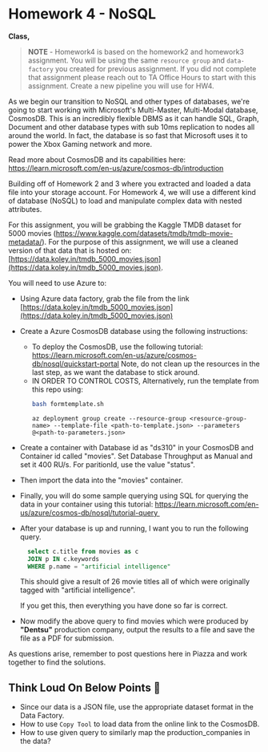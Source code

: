 # Homework 4 - NoSQL

**Class,**

> **NOTE** - Homework4 is based on the homework2 and homework3 assignment. You will be using the same `resource group` and `data-factory` you created for previous assignment. If you did not complete that assignment please reach out to TA Office Hours to start with this assignment. Create a new pipeline you will use for HW4.

As we begin our transition to NoSQL and other types of databases, we're going to start working with Microsoft's Multi-Master, Multi-Modal database, CosmosDB. This is an incredibly flexible DBMS as it can handle SQL, Graph, Document and other database types with sub 10ms replication to nodes all around the world. In fact, the database is so fast that Microsoft uses it to power the Xbox Gaming network and more. 

Read more about CosmosDB and its capabilities here: https://learn.microsoft.com/en-us/azure/cosmos-db/introduction

Building off of Homework 2 and 3 where you extracted and loaded a data file into your storage account. For Homework 4, we will use a different kind of database (NoSQL) to load and manipulate complex data with nested attributes.

For this assignment, you will be grabbing the Kaggle TMDB dataset for 5000 movies (https://www.kaggle.com/datasets/tmdb/tmdb-movie-metadata/). For the purpose of this assignment, we will use a cleaned version of that data that is hosted on: [https://data.koley.in/tmdb_5000_movies.json](https://data.koley.in/tmdb_5000_movies.json).

You will need to use Azure to:

- Using Azure data factory, grab the file from the link [https://data.koley.in/tmdb_5000_movies.json](https://data.koley.in/tmdb_5000_movies.json)
- Create a Azure CosmosDB database using the following instructions:
  - To deploy the CosmosDB, use the following tutorial: https://learn.microsoft.com/en-us/azure/cosmos-db/nosql/quickstart-portal Note, do not clean up the resources in the last step, as we want the database to stick around.
  - IN ORDER TO CONTROL COSTS, Alternatively, run the template from this repo using:
      ```sh
      bash formtemplate.sh
      ```
      ```
      az deployment group create --resource-group <resource-group-name> --template-file <path-to-template.json> --parameters @<path-to-parameters.json>
      ```
- Create a container with Database id as "ds310" in your CosmosDB and Container id called "movies". Set Database Throughput as Manual and set it 400 RU/s. For paritionId, use the value "status". 
- Then import the data into the "movies" container.
- Finally, you will do some sample querying using SQL for querying the data in your container using this tutorial: https://learn.microsoft.com/en-us/azure/cosmos-db/nosql/tutorial-query 

- After your database is up and running, I want you to run the following query.

    ```sql
      select c.title from movies as c 
      JOIN p IN c.keywords 
      WHERE p.name = "artificial intelligence"
    ```
  This should give a result of 26 movie titles all of which were originally tagged with "artificial intelligence". 

  If you get this, then everything you have done so far is correct.

- Now modify the above query to find movies which were produced by **"Dentsu"** production company, output the results to a file and save the file as a PDF for submission. 


As questions arise, remember to post questions here in Piazza and work together to find the solutions. 


## Think Loud On Below Points 🤔
- Since our data is a JSON file, use the appropriate dataset format in the Data Factory.
- How to use `Copy Tool` to load data from the online link to the CosmosDB.
- How to use given query to similarly map the production_companies in the data?
